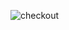 

![checkout](https://user-images.githubusercontent.com/114237174/223078910-0860af9a-5500-4c04-8153-56cabaee7f30.png)
